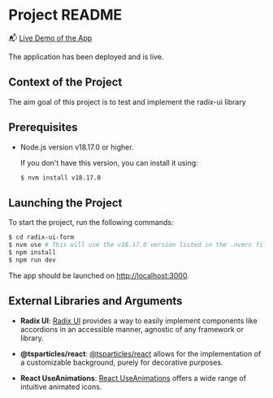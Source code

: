 # Project README

📬 [Live Demo of the App](https://radix-form.vercel.app/)

The application has been deployed and is live.

## Context of the Project

The aim goal of this project is to test and implement the radix-ui library

## Prerequisites

- Node.js version v18.17.0 or higher.

  If you don't have this version, you can install it using:

  ```bash
  $ nvm install v18.17.0
  ```

## Launching the Project

To start the project, run the following commands:

```bash
$ cd radix-ui-form
$ nvm use # This will use the v18.17.0 version listed in the .nvmrc file
$ npm install
$ npm run dev
```

The app should be launched on [http://localhost:3000](http://localhost:3000).

## External Libraries and Arguments

- **Radix UI**: [Radix UI](https://www.radix-ui.com/primitives) provides a way to easily implement components like accordions in an accessible manner, agnostic of any framework or library.

- **@tsparticles/react**: [@tsparticles/react](https://vincentgarreau.com/particles.js/) allows for the implementation of a customizable background, purely for decorative purposes.

- **React UseAnimations**: [React UseAnimations](https://useanimations.com/#explore) offers a wide range of intuitive animated icons.
